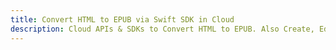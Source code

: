 ---title: Convert HTML to EPUB via Swift SDK in Clouddescription: Cloud APIs & SDKs to Convert HTML to EPUB. Also Create, Edit & Render Microsoft Word & OpenOffice documents in the Cloud.---